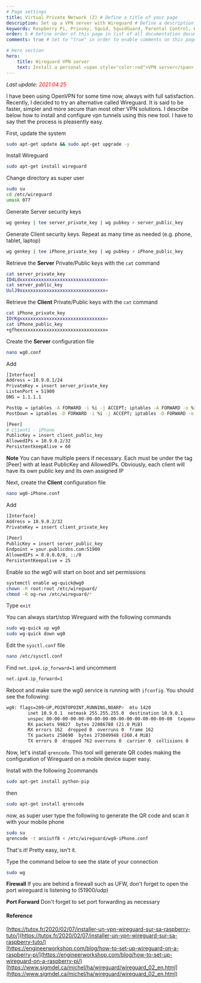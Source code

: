 ```yaml
---
# Page settings
title: Virtual Private Network (2) # Define a title of your page
description: Set up a VPN server with Wireguard # Define a description of your page
keywords: Raspberry Pi, Privoxy, Squid, SquidGuard, Parental Control, Web Filter, backup, rsnapshot, vpn, openvpn # Define keywords for search engines
order: 5 # Define order of this page in list of all documentation documents
comments: true # Set to "true" in order to enable comments on this page. Make sure you properly setup "disqus_forum_shortname" variable in "_config.yml"

# Hero section
hero:
    title: Wireguard VPN server
    text: Install a personal <span style="color:red">VPN server</span> with <span style="color:red">Wireguard</span>.
---
```


_Last update: <span style="color:red">2021.04.25</span>_

I have been using OpenVPN for some time now, always with full satisfaction. Recently, I decided to try an alternative called Wireguard. It is said to be faster, simpler and more secure than most other VPN solutions. I describe below how to install and configure vpn tunnels using this new tool. I have to say thet the process is pleasently easy. 

First, update the system

```bash
sudo apt-get update && sudo apt-get upgrade -y
```

Install Wireguard

```bash
sudo apt-get install wireguard
```

Change directory as super user

```bash
sudo su
cd /etc/wireguard
umask 077
```

Generate Server security keys

```bash
wg genkey | tee server_private_key | wg pubkey > server_public_key
```

Generate Client security keys. Repeat as many time as needed (e.g. phone, tablet, laptop)

```bash
wg genkey | tee iPhone_private_key | wg pubkey > iPhone_public_key
```

Retrieve the **Server** Private/Public keys with the `cat` command

```bash
cat server_private_key
ID4Ldxxxxxxxxxxxxxxxxxxxxxxxxxxxxxxxx=
cat server_public_key
UulJ9xxxxxxxxxxxxxxxxxxxxxxxxxxxxxxxx=
```

Retrieve the **Client** Private/Public keys with the `cat` command

```bash
cat iPhone_private_key
IOrKgxxxxxxxxxxxxxxxxxxxxxxxxxxxxxxxx=
cat iPhone_public_key
+gfhexxxxxxxxxxxxxxxxxxxxxxxxxxxxxxxx=
```

Create the **Server** configuration file

```bash
nano wg0.conf
```

Add

```bash
[Interface]
Address = 10.9.0.1/24
PrivateKey = insert server_private_key
ListenPort = 51900
DNS = 1.1.1.1

PostUp = iptables -A FORWARD -i %i -j ACCEPT; iptables -A FORWARD -o %i -j ACCEPT; iptables -t nat -A POSTROUTING -o eth0 -j MASQUERADE
PostDown = iptables -D FORWARD -i %i -j ACCEPT; iptables -D FORWARD -o %i -j ACCEPT; iptables -t nat -D POSTROUTING -o eth0 -j MASQUERADE

[Peer]
# client1 - iPhone
PublicKey = insert client_public_key
AllowedIPs = 10.9.0.2/32
PersistentkeepAlive = 60
```

<div class="callout callout--warning">
    <p><strong>Note</strong> You can have multiple peers if necessary. Each must be under the tag [Peer] with at least PublicKey and AllowedIPs. Obviously, each client will have its own public key and its own assigned IP</p>
</div>

Next, create the **Client** configuration file

```bash
nano wg0-iPhone.conf
```

Add

```bash
[Interface]
Address = 10.9.0.2/32
PrivateKey = insert client_private_key
    
[Peer]
PublicKey = insert server_public_key
Endpoint = your.publicdns.com:51900
AllowedIPs = 0.0.0.0/0, ::/0
PersistentKeepalive = 25
```

Enable so the wg0 will start on boot and set permissions

```bash
systemctl enable wg-quick@wg0
chown -R root:root /etc/wireguard/
chmod -R og-rwx /etc/wireguard/* 
```

Type `exit`

You can always start/stop Wireguard with the following commands

```bash
sudo wg-quick up wg0
sudo wg-quick down wg0
```

Edit the `sysctl.conf` file

```bash
nano /etc/sysctl.conf
```

Find `net.ipv4.ip_forward=1` and uncomment

```bash
net.ipv4.ip_forward=1
```

Reboot and make sure the wg0 service is running with `ifconfig`. You should see the following:

```bash
wg0: flags=209<UP,POINTOPOINT,RUNNING,NOARP>  mtu 1420
        inet 10.9.0.1  netmask 255.255.255.0  destination 10.9.0.1
        unspec 00-00-00-00-00-00-00-00-00-00-00-00-00-00-00-00  txqueuelen 1000  (UNSPEC)
        RX packets 99827  bytes 22086788 (21.0 MiB)
        RX errors 162  dropped 0  overruns 0  frame 162
        TX packets 250690  bytes 273049948 (260.4 MiB)
        TX errors 0  dropped 762 overruns 0  carrier 0  collisions 0
```

Now, let's install `qrencode`. This tool will generate QR codes making the configuration of Wireguard on a mobile device super easy.

Install with the following 2commands

```bash
sudo apt-get install python-pip
```

then

```bash
sudo apt-get install qrencode
```

now, as super user type the following to generate the QR code and scan it with your mobile phone

```bash
sudo su
qrencode -t ansiutf8 < /etc/wireguard/wg0-iPhone.conf
```

That's it! Pretty easy, isn't it.

Type the command below to see the state of your connection

```bash
sudo wg
```

<div class="callout callout--warning">
    <p><strong>Firewall</strong> If you are behind a firewall such as UFW, don't forget to open the port wireguard is listening to (51900/udp)</p>
</div>


<div class="callout callout--warning">
    <p><strong>Port Forward</strong> Don't forget to set port forwarding as necessary</p>
</div>


<div class="Reference"></div>

#### Reference

[https://tutox.fr/2020/02/07/installer-un-vpn-wireguard-sur-sa-raspberry-tuto/](https://tutox.fr/2020/02/07/installer-un-vpn-wireguard-sur-sa-raspberry-tuto/)<br />
[https://engineerworkshop.com/blog/how-to-set-up-wireguard-on-a-raspberry-pi/](https://engineerworkshop.com/blog/how-to-set-up-wireguard-on-a-raspberry-pi/)<br />
[https://www.sigmdel.ca/michel/ha/wireguard/wireguard_02_en.html](https://www.sigmdel.ca/michel/ha/wireguard/wireguard_02_en.html)<br />
